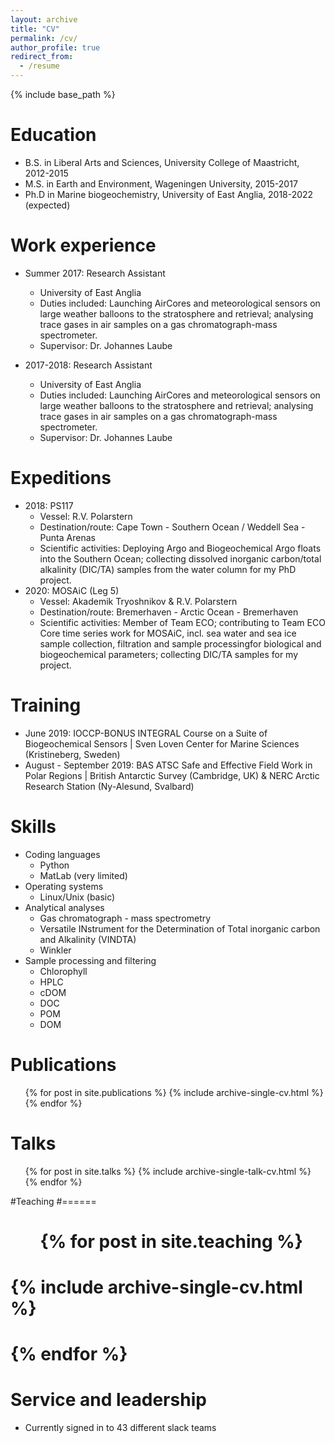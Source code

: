 ```yaml
---
layout: archive
title: "CV"
permalink: /cv/
author_profile: true
redirect_from:
  - /resume
---
```


{% include base_path %}

Education
======
* B.S. in Liberal Arts and Sciences, University College of Maastricht, 2012-2015
* M.S. in Earth and Environment, Wageningen University, 2015-2017
* Ph.D in Marine biogeochemistry, University of East Anglia, 2018-2022 (expected)

Work experience
======
* Summer 2017: Research Assistant
  * University of East Anglia
  * Duties included: Launching AirCores and meteorological sensors on large weather balloons to the stratosphere and retrieval; analysing trace gases in air samples on a gas chromatograph-mass spectrometer. 
  * Supervisor: Dr. Johannes Laube

* 2017-2018: Research Assistant
  * University of East Anglia
  * Duties included: Launching AirCores and meteorological sensors on large weather balloons to the stratosphere and retrieval; analysing trace gases in air samples on a gas chromatograph-mass spectrometer. 
  * Supervisor: Dr. Johannes Laube

Expeditions
======
* 2018: PS117
  * Vessel: R.V. Polarstern
  * Destination/route: Cape Town - Southern Ocean / Weddell Sea - Punta Arenas
  * Scientific activities: Deploying Argo and Biogeochemical Argo floats into the Southern Ocean; collecting dissolved inorganic carbon/total alkalinity (DIC/TA) samples from the water column for my PhD project. 
* 2020: MOSAiC (Leg 5)
  * Vessel: Akademik Tryoshnikov & R.V. Polarstern
  * Destination/route: Bremerhaven - Arctic Ocean - Bremerhaven
  * Scientific activities: Member of Team ECO; contributing to Team ECO Core time series work for MOSAiC, incl. sea water and sea ice sample collection, filtration and sample processingfor biological and biogeochemical parameters; collecting DIC/TA samples for my project. 

Training
======
* June 2019: IOCCP-BONUS INTEGRAL Course on a Suite of Biogeochemical Sensors | Sven Loven Center for Marine Sciences (Kristineberg, Sweden)
* August - September 2019: BAS ATSC Safe and Effective Field Work in Polar Regions | British Antarctic Survey (Cambridge, UK) & NERC Arctic Research Station (Ny-Alesund, Svalbard)

Skills
======
* Coding languages
  * Python
  * MatLab (very limited)
* Operating systems
  * Linux/Unix (basic)
* Analytical analyses
  * Gas chromatograph - mass spectrometry
  * Versatile INstrument for the Determination of Total inorganic carbon and Alkalinity (VINDTA)
  * Winkler
* Sample processing and filtering
  * Chlorophyll
  * HPLC
  * cDOM
  * DOC
  * POM
  * DOM


Publications
======
  <ul>{% for post in site.publications %}
    {% include archive-single-cv.html %}
  {% endfor %}</ul>
  
Talks
======
  <ul>{% for post in site.talks %}
    {% include archive-single-talk-cv.html %}
  {% endfor %}</ul>
  
#Teaching
#======
#  <ul>{% for post in site.teaching %}
#    {% include archive-single-cv.html %}
#  {% endfor %}</ul>
  
Service and leadership
======
* Currently signed in to 43 different slack teams
